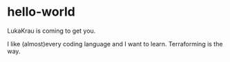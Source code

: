 # hello-world
LukaKrau is coming to get you.

I like (almost)every coding language and I want to learn.
Terraforming is the way.
